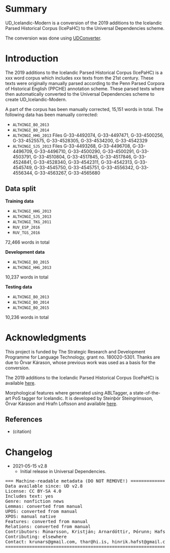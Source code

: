 # Summary

UD_Icelandic-Modern is a conversion of the 2019 additions to the Icelandic Parsed Historical Corpus (IcePaHC) to the Universal Dependencies scheme.

The conversion was done using [UDConverter](https://github.com/thorunna/UDConverter).


# Introduction

The 2019 additions to the Icelandic Parsed Historical Corpus (IcePaHC) is a xxx word corpus which includes xxx texts from the 21st century. These texts were originally manually parsed according to the Penn Parsed Corpora of Historical English (PPCHE) annotation scheme. These parsed texts where then automatically converted to the Universal Dependencies scheme to create UD_Icelandic-Modern.

A part of the corpus has been manually corrected, 15,151 words in total. The following data has been manually corrected:
- `ALTHINGI_BO_2013`
- `ALTHINGI_BO_2014`
- `ALTHINGI_HHG_2013` Files G-33-4492074, G-33-4497471, G-33-4500256, G-33-4525575, G-33-4528305, G-33-4534200, G-33-4542329
- `ALTHINGI_SJS_2013` Files G-33-4493268, G-33-4496708, G-33-4496709, G-33-4496710, G-33-4500290, G-33-4500291, G-33-4503791, G-33-4510804, G-33-4517845, G-33-4517846, G-33-4524841, G-33-4528340, G-33-4542311, G-33-4542313, G-33-4545749, G-33-4545750, G-33-4545751, G-33-4556342, G-33-4556344, G-33-4563267, G-33-4565680

## Data split

**Training data**
- `ALTHINGI_HHG_2013`
- `ALTHINGI_SJS_2013`
- `ALTHINGI_TKG_2011`
- `RUV_ESP_2016`
- `RUV_TGS_2016`

72,466 words in total

**Development data**
- `ALTHINGI_BO_2015`
- `ALTHINGI_HHG_2013`

10,237 words in total

**Testing data**
- `ALTHINGI_BO_2013`
- `ALTHINGI_BO_2014`
- `ALTHINGI_BO_2015`

10,236 words in total


# Acknowledgments

This project is funded by The Strategic Research and Development Programme for Language Technology, grant no. 180020-5301. Thanks are due to Örvar Kárason, whose previous work was used as a basis for the conversion.

The 2019 additions to the Icelandic Parsed Historical Corpus (IcePaHC) is available [here](https://github.com/antonkarl/icecorpus/tree/master/finished/additions2019).

Morphological features where generated using ABLTagger, a state-of-the-art PoS tagger for Icelandic. It is developed by Steinþór Steingrímsson, Örvar Kárason and Hrafn Loftsson and available [here](https://github.com/steinst/ABLTagger).

## References

* (citation)


# Changelog

* 2021-05-15 v2.8
  * Initial release in Universal Dependencies.


<pre>
=== Machine-readable metadata (DO NOT REMOVE!) ================================
Data available since: UD v2.8
License: CC BY-SA 4.0
Includes text: yes
Genre: nonfiction news
Lemmas: converted from manual
UPOS: converted from manual
XPOS: manual native
Features: converted from manual
Relations: converted from manual
Contributors: Rúnarsson, Kristján; Arnardóttir, Þórunn; Hafsteinsson, Hinrik; Sigurðsson, Einar Freyr
Contributing: elsewhere
Contact: krunars@gmail.com, thar@hi.is, hinrik.hafst@gmail.com, einar.freyr.sigurdsson@arnastofnun.is
===============================================================================
</pre>
